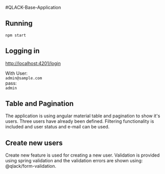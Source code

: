 #QLACK-Base-Application

## Running
`npm start`

## Logging in
[http://localhost:4201/login](http://localhost:4201/login)

With User:<BR>
`admin@sample.com`<BR>
pass:<BR>
`admin`

## Table and Pagination

The application is using angular material table and pagination to show it's users. Three users
 have already been defined. 
Filtering functionality is included and user status and e-mail can be used.


## Create new users

Create new feature is used for creating a new user. Validation is provided using spring
 validation and the validation errors are shown using: @qlack/form-validation.
